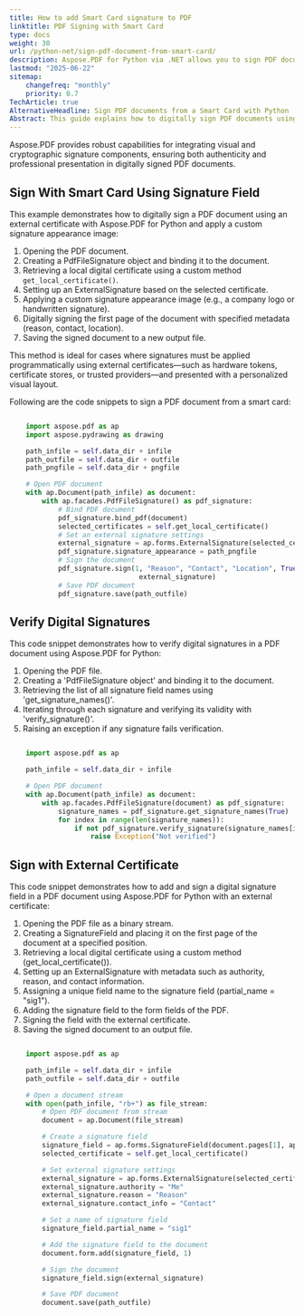 ```yaml
---
title: How to add Smart Card signature to PDF
linktitle: PDF Signing with Smart Card
type: docs
weight: 30
url: /python-net/sign-pdf-document-from-smart-card/
description: Aspose.PDF for Python via .NET allows you to sign PDF documents from a smart card using signature field.
lastmod: "2025-06-22"
sitemap:
    changefreq: "monthly"
    priority: 0.7
TechArticle: true 
AlternativeHeadline: Sign PDF documents from a Smart Card with Python
Abstract: This guide explains how to digitally sign PDF documents using a smart card with Aspose.PDF for Python via .NET. It demonstrates how to access certificates stored on hardware devices (such as USB tokens or smart cards) through the Windows Certificate Store and apply them for signing PDF files. The documentation includes code examples that show how to locate the appropriate certificate, configure signature properties, and embed the digital signature into the PDF. This enables secure, hardware-backed signing in compliance with digital signature standards, suitable for high-trust enterprise and legal workflows.  
---
```


Aspose.PDF provides robust capabilities for integrating visual and cryptographic signature components, ensuring both authenticity and professional presentation in digitally signed PDF documents.

## Sign With Smart Card Using Signature Field

This example demonstrates how to digitally sign a PDF document using an external certificate with Aspose.PDF for Python and apply a custom signature appearance image:

1. Opening the PDF document.
1. Creating a PdfFileSignature object and binding it to the document.
1. Retrieving a local digital certificate using a custom method `get_local_certificate()`.
1. Setting up an ExternalSignature based on the selected certificate.
1. Applying a custom signature appearance image (e.g., a company logo or handwritten signature).
1. Digitally signing the first page of the document with specified metadata (reason, contact, location).
1. Saving the signed document to a new output file.

This method is ideal for cases where signatures must be applied programmatically using external certificates—such as hardware tokens, certificate stores, or trusted providers—and presented with a personalized visual layout.

Following are the code snippets to sign a PDF document from a smart card:

```python

    import aspose.pdf as ap
    import aspose.pydrawing as drawing

    path_infile = self.data_dir + infile
    path_outfile = self.data_dir + outfile
    path_pngfile = self.data_dir + pngfile

    # Open PDF document
    with ap.Document(path_infile) as document:
        with ap.facades.PdfFileSignature() as pdf_signature:
            # Bind PDF document
            pdf_signature.bind_pdf(document)
            selected_certificates = self.get_local_certificate()
            # Set an external signature settings
            external_signature = ap.forms.ExternalSignature(selected_certificates)
            pdf_signature.signature_appearance = path_pngfile
            # Sign the document
            pdf_signature.sign(1, "Reason", "Contact", "Location", True, drawing.Rectangle(100, 100, 200, 200),
                                external_signature)
            # Save PDF document
            pdf_signature.save(path_outfile)
```

## Verify Digital Signatures

This code snippet demonstrates how to verify digital signatures in a PDF document using Aspose.PDF for Python:

1. Opening the PDF file.
1. Creating a 'PdfFileSignature object' and binding it to the document.
1. Retrieving the list of all signature field names using 'get_signature_names()'.
1. Iterating through each signature and verifying its validity with 'verify_signature()'.
1. Raising an exception if any signature fails verification.

```python

    import aspose.pdf as ap

    path_infile = self.data_dir + infile

    # Open PDF document
    with ap.Document(path_infile) as document:
        with ap.facades.PdfFileSignature(document) as pdf_signature:
            signature_names = pdf_signature.get_signature_names(True)
            for index in range(len(signature_names)):
                if not pdf_signature.verify_signature(signature_names[index]):
                    raise Exception("Not verified")
```

## Sign with External Certificate

This code snippet demonstrates how to add and sign a digital signature field in a PDF document using Aspose.PDF for Python with an external certificate:

1. Opening the PDF file as a binary stream.
1. Creating a SignatureField and placing it on the first page of the document at a specified position.
1. Retrieving a local digital certificate using a custom method (get_local_certificate()).
1. Setting up an ExternalSignature with metadata such as authority, reason, and contact information.
1. Assigning a unique field name to the signature field (partial_name = "sig1").
1. Adding the signature field to the form fields of the PDF.
1. Signing the field with the external certificate.
1. Saving the signed document to an output file.

```python

    import aspose.pdf as ap

    path_infile = self.data_dir + infile
    path_outfile = self.data_dir + outfile

    # Open a document stream
    with open(path_infile, "rb+") as file_stream:
        # Open PDF document from stream
        document = ap.Document(file_stream)

        # Create a signature field
        signature_field = ap.forms.SignatureField(document.pages[1], ap.Rectangle(100, 400, 10, 10, True))
        selected_certificate = self.get_local_certificate()

        # Set external signature settings
        external_signature = ap.forms.ExternalSignature(selected_certificate)
        external_signature.authority = "Me"
        external_signature.reason = "Reason"
        external_signature.contact_info = "Contact"

        # Set a name of signature field
        signature_field.partial_name = "sig1"

        # Add the signature field to the document
        document.form.add(signature_field, 1)

        # Sign the document
        signature_field.sign(external_signature)

        # Save PDF document
        document.save(path_outfile)
```

